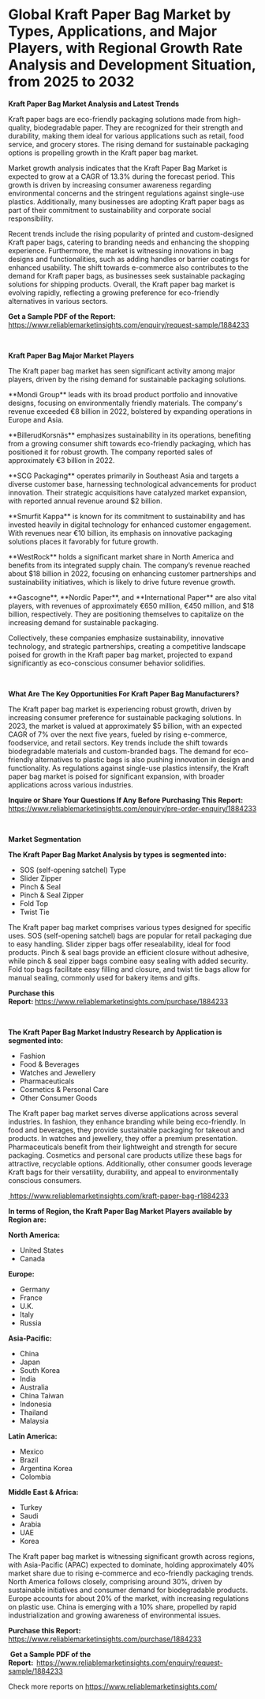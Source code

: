 <p><h1>Global Kraft Paper Bag Market by Types, Applications, and Major Players, with Regional Growth Rate Analysis and Development Situation, from 2025 to 2032</h1></p><p><strong>Kraft Paper Bag Market Analysis and Latest Trends</strong></p>
<p><p>Kraft paper bags are eco-friendly packaging solutions made from high-quality, biodegradable paper. They are recognized for their strength and durability, making them ideal for various applications such as retail, food service, and grocery stores. The rising demand for sustainable packaging options is propelling growth in the Kraft paper bag market.</p><p>Market growth analysis indicates that the Kraft Paper Bag Market is expected to grow at a CAGR of 13.3% during the forecast period. This growth is driven by increasing consumer awareness regarding environmental concerns and the stringent regulations against single-use plastics. Additionally, many businesses are adopting Kraft paper bags as part of their commitment to sustainability and corporate social responsibility.</p><p>Recent trends include the rising popularity of printed and custom-designed Kraft paper bags, catering to branding needs and enhancing the shopping experience. Furthermore, the market is witnessing innovations in bag designs and functionalities, such as adding handles or barrier coatings for enhanced usability. The shift towards e-commerce also contributes to the demand for Kraft paper bags, as businesses seek sustainable packaging solutions for shipping products. Overall, the Kraft paper bag market is evolving rapidly, reflecting a growing preference for eco-friendly alternatives in various sectors.</p></p>
<p><strong>Get a Sample PDF of the Report:&nbsp;</strong> <a href="https://www.reliablemarketinsights.com/enquiry/request-sample/1884233?utm_campaign=3014&utm_medium=2&utm_source=Github&utm_content=ia&utm_term=05042025&utm_id=kraft-paper-bag">https://www.reliablemarketinsights.com/enquiry/request-sample/1884233</a></p>
<p>&nbsp;</p>
<p><strong>Kraft Paper Bag Major Market Players</strong></p>
<p><p>The Kraft paper bag market has seen significant activity among major players, driven by the rising demand for sustainable packaging solutions. </p><p>**Mondi Group** leads with its broad product portfolio and innovative designs, focusing on environmentally friendly materials. The company's revenue exceeded €8 billion in 2022, bolstered by expanding operations in Europe and Asia.</p><p>**BillerudKorsnäs** emphasizes sustainability in its operations, benefiting from a growing consumer shift towards eco-friendly packaging, which has positioned it for robust growth. The company reported sales of approximately €3 billion in 2022.</p><p>**SCG Packaging** operates primarily in Southeast Asia and targets a diverse customer base, harnessing technological advancements for product innovation. Their strategic acquisitions have catalyzed market expansion, with reported annual revenue around $2 billion.</p><p>**Smurfit Kappa** is known for its commitment to sustainability and has invested heavily in digital technology for enhanced customer engagement. With revenues near €10 billion, its emphasis on innovative packaging solutions places it favorably for future growth.</p><p>**WestRock** holds a significant market share in North America and benefits from its integrated supply chain. The company’s revenue reached about $18 billion in 2022, focusing on enhancing customer partnerships and sustainability initiatives, which is likely to drive future revenue growth.</p><p>**Gascogne**, **Nordic Paper**, and **International Paper** are also vital players, with revenues of approximately €650 million, €450 million, and $18 billion, respectively. They are positioning themselves to capitalize on the increasing demand for sustainable packaging.</p><p>Collectively, these companies emphasize sustainability, innovative technology, and strategic partnerships, creating a competitive landscape poised for growth in the Kraft paper bag market, projected to expand significantly as eco-conscious consumer behavior solidifies.</p></p>
<p>&nbsp;</p>
<p><strong>What Are The Key Opportunities For Kraft Paper Bag Manufacturers?</strong></p>
<p><p>The Kraft paper bag market is experiencing robust growth, driven by increasing consumer preference for sustainable packaging solutions. In 2023, the market is valued at approximately $5 billion, with an expected CAGR of 7% over the next five years, fueled by rising e-commerce, foodservice, and retail sectors. Key trends include the shift towards biodegradable materials and custom-branded bags. The demand for eco-friendly alternatives to plastic bags is also pushing innovation in design and functionality. As regulations against single-use plastics intensify, the Kraft paper bag market is poised for significant expansion, with broader applications across various industries.</p></p>
<p><strong>Inquire or Share Your Questions If Any Before Purchasing This Report:</strong> <a href="https://www.reliablemarketinsights.com/enquiry/pre-order-enquiry/1884233?utm_campaign=3014&utm_medium=2&utm_source=Github&utm_content=ia&utm_term=05042025&utm_id=kraft-paper-bag">https://www.reliablemarketinsights.com/enquiry/pre-order-enquiry/1884233</a></p>
<p>&nbsp;</p>
<p><strong>Market Segmentation</strong></p>
<p><strong>The Kraft Paper Bag Market Analysis by types is segmented into:</strong></p>
<p><ul><li>SOS (self-opening satchel) Type</li><li>Slider Zipper</li><li>Pinch & Seal</li><li>Pinch & Seal Zipper</li><li>Fold Top</li><li>Twist Tie</li></ul></p>
<p><p>The Kraft paper bag market comprises various types designed for specific uses. SOS (self-opening satchel) bags are popular for retail packaging due to easy handling. Slider zipper bags offer resealability, ideal for food products. Pinch & seal bags provide an efficient closure without adhesive, while pinch & seal zipper bags combine easy sealing with added security. Fold top bags facilitate easy filling and closure, and twist tie bags allow for manual sealing, commonly used for bakery items and gifts.</p></p>
<p><strong>Purchase this Report:&nbsp;</strong><a href="https://www.reliablemarketinsights.com/purchase/1884233?utm_campaign=3014&utm_medium=2&utm_source=Github&utm_content=ia&utm_term=05042025&utm_id=kraft-paper-bag">https://www.reliablemarketinsights.com/purchase/1884233</a></p>
<p>&nbsp;</p>
<p><strong>The Kraft Paper Bag Market Industry Research by Application is segmented into:</strong></p>
<p><ul><li>Fashion</li><li>Food & Beverages</li><li>Watches and Jewellery</li><li>Pharmaceuticals</li><li>Cosmetics & Personal Care</li><li>Other Consumer Goods</li></ul></p>
<p><p>The Kraft paper bag market serves diverse applications across several industries. In fashion, they enhance branding while being eco-friendly. In food and beverages, they provide sustainable packaging for takeout and products. In watches and jewellery, they offer a premium presentation. Pharmaceuticals benefit from their lightweight and strength for secure packaging. Cosmetics and personal care products utilize these bags for attractive, recyclable options. Additionally, other consumer goods leverage Kraft bags for their versatility, durability, and appeal to environmentally conscious consumers.</p></p>
<p><a href="https://www.reliablemarketinsights.com/kraft-paper-bag-r1884233?utm_campaign=3014&utm_medium=2&utm_source=Github&utm_content=ia&utm_term=05042025&utm_id=kraft-paper-bag">&nbsp;https://www.reliablemarketinsights.com/kraft-paper-bag-r1884233</a></p>
<p><strong>In terms of Region, the Kraft Paper Bag Market Players available by Region are:</strong></p>
<p>
    <p> <strong> North America: </strong>
        <ul>
            <li>United States</li>
            <li>Canada</li>
        </ul>
        </p> 
    <p> <strong> Europe: </strong>
        <ul>
            <li>Germany</li>
            <li>France</li>
            <li>U.K.</li>
            <li>Italy</li>
            <li>Russia</li>
        </ul>
        </p> 
    <p> <strong> Asia-Pacific: </strong>
        <ul>
            <li>China</li>
            <li>Japan</li>
            <li>South Korea</li>
            <li>India</li>
            <li>Australia</li>
            <li>China Taiwan</li>
            <li>Indonesia</li>
            <li>Thailand</li>
            <li>Malaysia</li>
        </ul>
        </p> 
    <p> <strong> Latin America: </strong>
        <ul>
            <li>Mexico</li>
            <li>Brazil</li>
            <li>Argentina Korea</li>
            <li>Colombia</li>
        </ul>
        </p> 
    <p> <strong> Middle East & Africa: </strong>
        <ul>
            <li>Turkey</li>
            <li>Saudi</li>
            <li>Arabia</li>
            <li>UAE</li>
            <li>Korea</li>
        </ul>
    </p>
    </p>
<p><p>The Kraft paper bag market is witnessing significant growth across regions, with Asia-Pacific (APAC) expected to dominate, holding approximately 40% market share due to rising e-commerce and eco-friendly packaging trends. North America follows closely, comprising around 30%, driven by sustainable initiatives and consumer demand for biodegradable products. Europe accounts for about 20% of the market, with increasing regulations on plastic use. China is emerging with a 10% share, propelled by rapid industrialization and growing awareness of environmental issues.</p></p>
<p><strong>Purchase this Report: </strong><a href="https://www.reliablemarketinsights.com/purchase/1884233?utm_campaign=3014&utm_medium=2&utm_source=Github&utm_content=ia&utm_term=05042025&utm_id=kraft-paper-bag">https://www.reliablemarketinsights.com/purchase/1884233</a></p>
<p>&nbsp;<strong>Get a Sample PDF of the Report:&nbsp;&nbsp;</strong><a href="https://www.reliablemarketinsights.com/enquiry/request-sample/1884233?utm_campaign=3014&utm_medium=2&utm_source=Github&utm_content=ia&utm_term=05042025&utm_id=kraft-paper-bag">https://www.reliablemarketinsights.com/enquiry/request-sample/1884233</a></p>
<p><strong></strong></p>
<p>Check more reports on <a href="https://www.reliablemarketinsights.com/?utm_campaign=3014&utm_medium=2&utm_source=Github&utm_content=ia&utm_term=05042025&utm_id=kraft-paper-bag">https://www.reliablemarketinsights.com/</a></p>